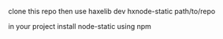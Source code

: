 clone this repo
then use haxelib dev hxnode-static path/to/repo

in your project install node-static using npm
